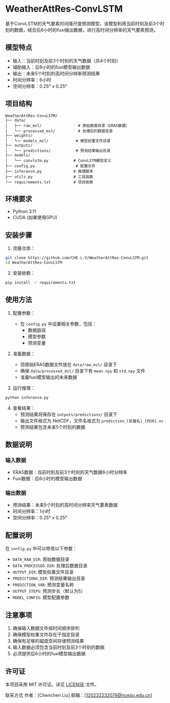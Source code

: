 # WeatherAttRes-ConvLSTM

基于ConvLSTM的天气要素时间降尺度预测模型。该模型利用当前时刻及前3个时刻的数据，结合后6小时的fuxi输出数据，进行高时间分辨率的天气要素预测。

## 模型特点

- 输入：当前时刻及前3个时刻的天气数据（共4个时刻）
- 辅助输入：后6小时的fuxi模型输出数据
- 输出：未来5个时刻的高时间分辨率预测结果
- 时间分辨率：6小时
- 空间分辨率：0.25° x 0.25°

## 项目结构

```
WeatherAttRes-ConvLSTM/
├── data/
│   ├── raw_msl/                # 原始数据目录（ERA5数据）
│   └── processed_msl/          # 处理后的数据目录
├── weights/
│   └── models_msl/            # 模型权重文件目录
├── outputs/
│   └── predictions/           # 预测结果输出目录
├── models/
│   └── convlstm.py           # ConvLSTM模型定义
├── config.py                  # 配置文件
├── inference.py              # 推理脚本
├── utils.py                  # 工具函数
└── requirements.txt          # 项目依赖
```

## 环境要求

- Python 3.11
- CUDA (如果使用GPU)

## 安装步骤

1. 克隆仓库：
```bash
git clone https://github.com/CHE-L-V/WeatherAttRes-ConvLSTM.git
cd WeatherAttRes-ConvLSTM
```

2. 安装依赖：
```bash
pip install -r requirements.txt
```

## 使用方法

1. 配置参数：
   - 在 `config.py` 中设置相关参数，包括：
     - 数据路径
     - 模型参数
     - 预测变量

2. 准备数据：
   - 将原始ERA5数据文件放在 `data/raw_msl/` 目录下
   - 确保 `data/processed_msl/` 目录下有 `mean.npy` 和 `std.npy` 文件
   - 准备fuxi模型输出的未来数据

3. 运行推理：
```bash
python inference.py
```

4. 查看结果：
   - 预测结果将保存在 `outputs/predictions/` 目录下
   - 输出文件格式为 NetCDF，文件名格式为 `prediction_[变量名]_[时间].nc`
   - 预测结果包含未来5个时刻的数据

## 数据说明

### 输入数据
- ERA5数据：当前时刻及前3个时刻的天气数据6小时分辨率
- Fuxi数据：后6小时的模型输出数据

### 输出数据
- 预测结果：未来5个时刻的高时间分辨率天气要素数据
- 时间分辨率：1小时
- 空间分辨率：0.25° x 0.25°

## 配置说明

在 `config.py` 中可以修改以下参数：

- `DATA_RAW_DIR`: 原始数据目录
- `DATA_PROCESSED_DIR`: 处理后数据目录
- `OUTPUT_DIR`: 模型权重文件目录
- `PREDICTIONS_DIR`: 预测结果输出目录
- `PREDICTION_VAR`: 预测变量名称
- `OUTPUT_STEPS`: 预测步长（默认为5）
- `MODEL_CONFIG`: 模型配置参数

## 注意事项

1. 确保输入数据文件按时间顺序排列
2. 确保模型权重文件存在于指定目录
3. 确保有足够的磁盘空间存储预测结果
4. 输入数据必须包含当前时刻及前3个时刻的数据
5. 必须提供后6小时的fuxi模型输出数据

## 许可证

本项目采用 MIT 许可证。详见 [LICENSE](LICENSE) 文件。

联系方式
作者：[Chenchen Liu]
邮箱：[120232232078@ncepu.edu.cn]
